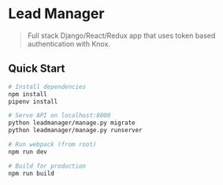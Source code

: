 # Lead Manager

> Full stack Django/React/Redux app that uses token based authentication with Knox.

## Quick Start

```bash
# Install dependencies
npm install
pipenv install

# Serve API on localhost:8000
python leadmanager/manage.py migrate
python leadmanager/manage.py runserver

# Run webpack (from root)
npm run dev

# Build for production
npm run build
```
